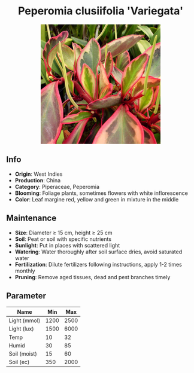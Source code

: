 <h1 align='center'>Peperomia clusiifolia 'Variegata'</h1>
<p align="center">
    <img 
        align='center'
        width='320'
        src="../images/peperomia clusiifolia variegata.png" 
        alt='Peperomia clusiifolia 'Variegata'' />
</p>

## Info

 - **Origin**: West Indies
 - **Production**: China
 - **Category**: Piperaceae, Peperomia
 - **Blooming**: Foliage plants, sometimes flowers with white inflorescence
 - **Color**: Leaf margine red, yellow and green in mixture in the middle

## Maintenance

 - **Size**: Diameter ≥ 15 cm, height ≥ 25 cm
 - **Soil**: Peat or soil with specific nutrients
 - **Sunlight**: Put in places with scattered light
 - **Watering**: Water thoroughly after soil surface dries, avoid saturated water
 - **Fertilization**: Dilute fertilizers following instructions, apply 1-2 times monthly
 - **Pruning**: Remove aged tissues, dead and pest branches timely

## Parameter

| Name         | Min  | Max   |
|--------------|------|-------|
| Light (mmol) | 1200 | 2500  |
| Light (lux)  | 1500 | 6000 |
| Temp         | 10    | 32    |
| Humid        | 30   | 85    |
| Soil (moist) | 15   | 60    |
| Soil (ec)    | 350  | 2000  |